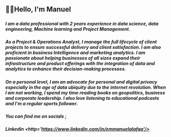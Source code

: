 ## 👋🏾Hello, I'm Manuel 
##### 
##### I am a data professional with 2 years experience in data science, data engineering, Machine learning and Project Management. 

##### As a Project & Operations Analyst, I manage the full lifecycle of client projects to ensure successful delivery and client satisfaction. I am also proficient in business Intelligence and marketing analytics. I am passionate about helping businesses of all sizes expand their infrastructure and product offerings with the integration of data and analytics to enhance their decision-making processes.

##### On a personal level, I am an advocate for personal and digital privacy especially in the age of data ubiquity due to the internet revolution. When I am not working, I spend my time reading books on geopolitics, business and corporate leadership. I also love listening to educational podcasts and I'm a regular sports follower. 

##### You can find me on socials ;
##### Linkedin <http='https://www.linkedin.com/in/emmanuelalafaa'/>



